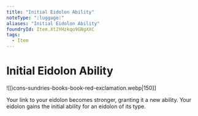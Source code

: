 ```yaml
---
title: "Initial Eidolon Ability"
noteType: ":luggage:"
aliases: "Initial Eidolon Ability"
foundryId: Item.Xt2YHzkqo9GNgXXC
tags:
  - Item
---
```


# Initial Eidolon Ability
![[icons-sundries-books-book-red-exclamation.webp|150]]

Your link to your eidolon becomes stronger, granting it a new ability. Your eidolon gains the initial ability for an eidolon of its type.
